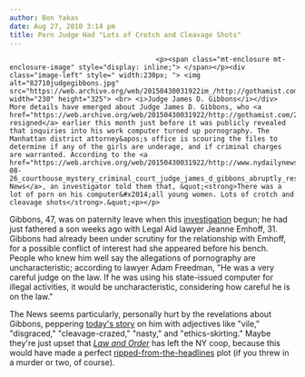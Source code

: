 ```yaml
---
author: Ben Yakas
date: Aug 27, 2010 3:14 pm
title: Porn Judge Had "Lots of Crotch and Cleavage Shots"
---
```


	
										<p><span class="mt-enclosure mt-enclosure-image" style="display: inline;"> </span></p><div class="image-left" style=" width:230px; "> <img alt="82710judgegibbons.jpg" src="https://web.archive.org/web/20150430031922im_/http://gothamist.com/attachments/byakas/82710judgegibbons.jpg" width="230" height="325"> <br> <i>Judge James D. Gibbons</i></div> More details have emerged about Judge James D. Gibbons, who <a href="https://web.archive.org/web/20150430031922/http://gothamist.com/2010/08/26/judge_resigns_investigation_turns_u.php">abruptly resigned</a> earlier this month just before it was publicly revealed that inquiries into his work computer turned up pornography. The Manhattan district attorney&apos;s office is scouring the files to determine if any of the girls are underage, and if criminal charges are warranted. According to the <a href="https://web.archive.org/web/20150430031922/http://www.nydailynews.com/ny_local/2010/08/26/2010-08-26_courthouse_mystery_criminal_court_judge_james_d_gibbons_abruptly_resigns_without.html">Daily News</a>, an investigator told them that, &quot;<strong>There was a lot of porn on his computer&#x2014;all young women. Lots of crotch and cleavage shots</strong>.&quot;<p></p>

<p>Gibbons, 47, was on paternity leave when this <a href="https://web.archive.org/web/20150430031922/http://www.nypost.com/p/news/local/manhattan/seedy_judge_shock_Xoc1Lz257s0PhqBSKxzlyI?CMP=OTC-rss&amp;FEEDNAME=">investigation</a> begun; he had just fathered a son weeks ago with Legal Aid lawyer Jeanne Emhoff, 31. Gibbons had already been under scrutiny for the relationship with Emhoff, for a possible conflict of interest had she appeared before his bench. People who knew him well say the allegations of pornography are uncharacteristic; according to lawyer Adam Freedman, &quot;He was a very careful judge on the law. If he was using his state-issued computer for illegal activities, it would be uncharacteristic, considering how careful he is on the law.&quot;</p>

<p>The News seems particularly, personally hurt by the revelations about Gibbons, peppering <a href="https://web.archive.org/web/20150430031922/http://www.nydailynews.com/ny_local/2010/08/26/2010-08-26_courthouse_mystery_criminal_court_judge_james_d_gibbons_abruptly_resigns_without.html">today&apos;s story</a> on him with adjectives like &quot;vile,&quot; &quot;disgraced,&quot; &quot;cleavage-crazed,&quot; &quot;nasty,&quot; and &quot;ethics-skirting.&quot; Maybe they&apos;re just upset that <a href="https://web.archive.org/web/20150430031922/http://gothamist.com/tags/laworder"><em>Law and Order</em></a> has left the NY coop, because this would have made a perfect <a href="https://web.archive.org/web/20150430031922/http://gothamist.com/2010/07/08/when_artists_tackle_law_order_plotl.php">ripped-from-the-headlines</a> plot (if you threw in a murder or two, of course).</p>					
										
									
				